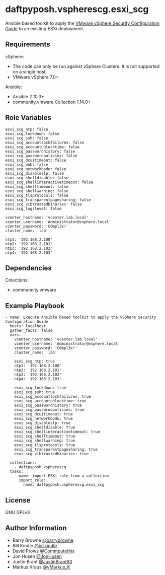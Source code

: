 daftpyposh.vspherescg.esxi_scg
=========

Ansible based toolkit to apply the [VMware vSphere Security Configuration Guide](https://core.vmware.com/vmware-vsphere-security-configuration-guide-7) to an existing ESXi deployment.

Requirements
------------

vSphere:

- The code can only be run against vSphere Clusters.  It is not supported on a single host.
- VMware vSphere 7.0+

Ansible:

- Ansible 2.10.3+
- community.vmware Collection 1.14.0+

Role Variables
--------------

``` Ansible
esxi_scg_ntp: false
esxi_scg_lockdown: false
esxi_scg_ssh: false
esxi_scg_accountlockfailures: false
esxi_scg_accountunlocktime: false
esxi_scg_passwordhistory: false
esxi_scg_passwordpolicies: false
esxi_scg_dcuitimeout: false
esxi_scg_mob: false
esxi_scg_networkbpdu: false
esxi_scg_disableslp: false
esxi_scg_shelldisable: false
esxi_scg_shellinteractivetimeout: false
esxi_scg_shelltimeout: false
esxi_scg_shellwarning: false
esxi_scg_tlsprotocols: false
esxi_scg_transparentpagesharing: false
esxi_scg_vibtrustedbinaries: false
esxi_scg_logslevel: false

vcenter_hostname: 'vcenter.lab.local'
vcenter_username: 'Administrator@vsphere.local'
vcenter_password: 'C0mpl3x!'
cluster_name: 'lab'

ntp1: '192.168.2.100'
ntp2: '192.168.2.101'
ntp3: '192.168.2.102'
ntp4: '192.168.2.103'
```

Dependencies
------------

Colections:

- communnity.vmware

Example Playbook
----------------

``` Ansible
- name: Execute Ansible based toolkit to apply the vSphere Security Configuration Guide
  hosts: localhost
  gather_facts: false
  vars:
    vcenter_hostname: 'vcenter.lab.local'
    vcenter_username: 'Administrator@vsphere.local'
    vcenter_password: 'C0mpl3x!'
    cluster_name: 'lab'

    esxi_scg_ntp: true
    ntp1: '192.168.2.100'
    ntp2: '192.168.2.101'
    ntp3: '192.168.2.102'
    ntp4: '192.168.2.103'

    esxi_scg_lockdown: true
    esxi_scg_ssh: true
    esxi_scg_accountlockfailures: true
    esxi_scg_accountunlocktime: true
    esxi_scg_passwordhistory: true
    esxi_scg_passwrodpolicies: true
    esxi_scg_dcuitimeout: true
    esxi_scg_networkbpdu: true
    esxi_scg_disableslp: true
    esxi_scg_shelldisable: true
    esxi_scg_shellinteractivetimeout: true
    esxi_scg_shelltimeout: true
    esxi_scg_shellwarning: true
    esxi_scg_tlsprotocols: true
    esxi_scg_transparentpagesharing: true
    esxi_scg_vibtrustedbinaries: true

  collections:
    - daftpyposh.vspherescg
  tasks:
    - name: import ESXi role from a collection
      import_role:
        name: daftpyposh.vspherescg.esxi_scg

```

License
-------

 GNU GPLv3

Author Information
------------------

- Barry Browne [@barrybrowne](https://twitter.com/barrybrowne)
- Bill Kindle [@billkindle](https://www.linkedin.com/in/billkindle/)
- David Prows [@Commputethis](https://twitter.com/commputethis)
- Jon Husen [@JonHusen](https://twitter.com/JonHusen)
- Justin Brant [@JustinBrant93](https://twitter.com/JustinBrant93)
- Markus Kraus [@vMarkus_K](https://twitter.com/vMarkus_K)
